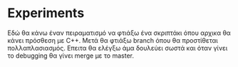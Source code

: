 # Experiments
Εδώ θα κάνω έναν πειραματισμό να φτιάξω ένα σκριπτάκι όπου αρχικα θα κάνει πρόσθεση με C++.
Μετά θα φτιάξω branch όπου θα προστίθεται πολλαπλασιασμός.
Επειτα θα ελέγξω άμα δουλεύει σωστά και όταν γίνει το debugging θα γίνει merge με το master.
